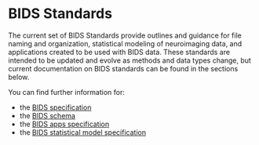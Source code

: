 # BIDS Standards

The current set of BIDS Standards provide outlines and guidance
for file naming and organization, statistical modeling of neuroimaging data,
and applications created to be used with BIDS data.
These standards are intended to be updated and evolve as methods and data types change,
but current documentation on BIDS standards can be found in the sections below.

You can find further information for:
-   the [BIDS specification](./bids_specification/index.md)
-   the [BIDS schema]((./schema/index.md))
-   the [BIDS apps specification](./bids_app_specification/index.md)
-   the [BIDS statistical model specification](.//bids_stats_model/index.md)
